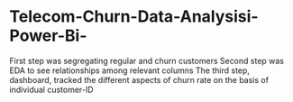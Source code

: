 # Telecom-Churn-Data-Analysisi-Power-Bi-
First step was segregating regular and churn customers Second step was EDA to see relationships among relevant columns The third step, dashboard, tracked the different aspects of churn rate on the basis of individual customer-ID
